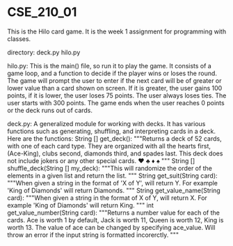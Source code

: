 # CSE_210_01
 This is the Hilo card game. It is the week 1 assignment for programming with classes.

 directory:
 <root>
     deck.py
     hilo.py
 
  hilo.py:
     This is the main() file, so run it to play the game. It consists of a game loop, and a function to decide if the player wins or loses the round. The game will prompt the        user to enter if the next card will be of greater or lower value than a card shown on screen. If it is greater, the user gains 100 points, if it is lower, the user loses 75      points. The user always loses ties. The user starts with 300 points. The game ends when the user reaches 0 points or the deck runs out of cards.
 
 deck.py:
     A generalized module for working with decks. It has various functions such as generating, shuffling, and interpreting cards in a deck. Here are the functions:
     String [] get_deck():
         """Returns a deck of 52 cards, with one of each card type.
         They are organized with all the hearts first, (Ace-King),
         clubs second, diamonds third, and spades last.
         This deck does not include jokers or any other special cards.
         ♥ ♣ ♦ ♠
         """
     String [] shuffle_deck(String [] my_deck):
         """This will randomize the order of the elements in a 
         given list and return the list.
         """
     String get_suit(String card):
         """When given a string in the format of 'X of Y',
         will return Y. For example 'King of Diamonds' will
         return Diamonds.
         """
     String get_value_name(String card):
         """When given a string in the format of X of Y,
         will return X. For example 'King of Diamonds' will
         return King.
         """
     int get_value_number(String card):
         """Returns a number value for each of the cards.
         Ace is worth 1 by default, Jack is worth 11, Queen is worth 12,
         King is worth 13. The value of ace can be changed by specifying
         ace_value. Will throw an error if the input string is formatted
         incorerctly.
         """

